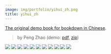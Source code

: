 ```yaml
---
image: img/portfolio/yihui_zh.png
title: yihui_zh
---
```


[The original demo book for bookdown in Chinese](https://github.com/yihui/bookdown-chinese).

> by Peng Zhao (demo: [pdf](https://github.com/pzhaonet/bookdownplus/raw/master/inst2/yihui_zh/showcase/yihui_zh.pdf), [zip](https://github.com/pzhaonet/bookdownplus/raw/master/inst/templates/yihui_zh.zip))

<!--more-->

[![](https://github.com/pzhaonet/bookdownplus/raw/master/inst2/yihui_zh/showcase/cover.png)](https://github.com/pzhaonet/bookdownplus/raw/master/inst2/yihui_zh/showcase/cover.png)
[![](https://github.com/pzhaonet/bookdownplus/raw/master/inst2/yihui_zh/showcase/yihui_zh10.png)](https://github.com/pzhaonet/bookdownplus/raw/master/inst2/yihui_zh/showcase/yihui_zh10.png)
[![](https://github.com/pzhaonet/bookdownplus/raw/master/inst2/yihui_zh/showcase/yihui_zh11.png)](https://github.com/pzhaonet/bookdownplus/raw/master/inst2/yihui_zh/showcase/yihui_zh11.png)
[![](https://github.com/pzhaonet/bookdownplus/raw/master/inst2/yihui_zh/showcase/yihui_zh14.png)](https://github.com/pzhaonet/bookdownplus/raw/master/inst2/yihui_zh/showcase/yihui_zh14.png)
[![](https://github.com/pzhaonet/bookdownplus/raw/master/inst2/yihui_zh/showcase/yihui_zh15.png)](https://github.com/pzhaonet/bookdownplus/raw/master/inst2/yihui_zh/showcase/yihui_zh15.png)
[![](https://github.com/pzhaonet/bookdownplus/raw/master/inst2/yihui_zh/showcase/yihui_zh17.png)](https://github.com/pzhaonet/bookdownplus/raw/master/inst2/yihui_zh/showcase/yihui_zh17.png)
[![](https://github.com/pzhaonet/bookdownplus/raw/master/inst2/yihui_zh/showcase/yihui_zh19.png)](https://github.com/pzhaonet/bookdownplus/raw/master/inst2/yihui_zh/showcase/yihui_zh19.png)
[![](https://github.com/pzhaonet/bookdownplus/raw/master/inst2/yihui_zh/showcase/yihui_zh3.png)](https://github.com/pzhaonet/bookdownplus/raw/master/inst2/yihui_zh/showcase/yihui_zh3.png)
[![](https://github.com/pzhaonet/bookdownplus/raw/master/inst2/yihui_zh/showcase/yihui_zh5.png)](https://github.com/pzhaonet/bookdownplus/raw/master/inst2/yihui_zh/showcase/yihui_zh5.png)
[![](https://github.com/pzhaonet/bookdownplus/raw/master/inst2/yihui_zh/showcase/yihui_zh7.png)](https://github.com/pzhaonet/bookdownplus/raw/master/inst2/yihui_zh/showcase/yihui_zh7.png)
[![](https://github.com/pzhaonet/bookdownplus/raw/master/inst2/yihui_zh/showcase/yihui_zh9.png)](https://github.com/pzhaonet/bookdownplus/raw/master/inst2/yihui_zh/showcase/yihui_zh9.png)

